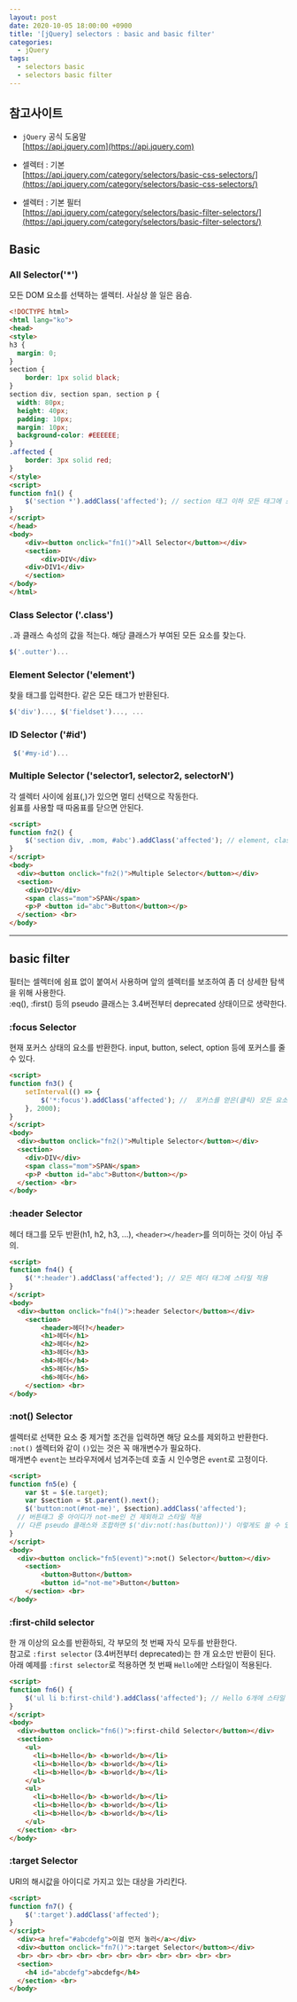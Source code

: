 ```yaml
---
layout: post
date: 2020-10-05 18:00:00 +0900
title: '[jQuery] selectors : basic and basic filter'
categories:
  - jQuery
tags:
  - selectors basic
  - selectors basic filter
---
```


## 참고사이트
- `jQuery` 공식 도움말  
[https://api.jquery.com](https://api.jquery.com)

- 셀렉터 : 기본  
[https://api.jquery.com/category/selectors/basic-css-selectors/](https://api.jquery.com/category/selectors/basic-css-selectors/)

- 셀렉터 : 기본 필터  
[https://api.jquery.com/category/selectors/basic-filter-selectors/](https://api.jquery.com/category/selectors/basic-filter-selectors/)  

## Basic

### All Selector('*')
모든 DOM 요소를 선택하는 셀렉터. 사실상 쓸 일은 음슴.  

```html
<!DOCTYPE html>
<html lang="ko">
<head>
<style>
h3 {
  margin: 0;
}
section {
	border: 1px solid black;
}
section div, section span, section p {
  width: 80px;
  height: 40px;
  padding: 10px;
  margin: 10px;
  background-color: #EEEEEE;
}
.affected {
	border: 3px solid red;
}
</style>
<script>
function fn1() {
	$('section *').addClass('affected'); // section 태그 이하 모든 태그에 스타일 적용
}
</script>
</head>
<body>
	<div><button onclick="fn1()">All Selector</button></div>
	<section>
		<div>DIV</div>
    <div>DIV1</div>
	</section>
</body>
</html>
```

### Class Selector ('.class')

`.`과 클래스 속성의 값을 적는다. 해당 클래스가 부여된 모든 요소를 찾는다.  

```javascript
$('.outter')...
```

### Element Selector ('element')

찾을 태그를 입력한다. 같은 모든 태그가 반환된다.

```javascript
$('div')..., $('fieldset')..., ...
```

### ID Selector ('#id')

```javascript
 $('#my-id')...
```

### Multiple Selector ('selector1, selector2, selectorN')

각 셀렉터 사이에 쉼표(,)가 있으면 멀티 선택으로 작동한다.  
쉼표를 사용할 때 따옴표를 닫으면 안된다.  

```html
<script>
function fn2() {
	$('section div, .mom, #abc').addClass('affected'); // element, class, id 나열된 모든 태그에 스타일 적용
}
</script>
<body>
  <div><button onclick="fn2()">Multiple Selector</button></div>
  <section>
    <div>DIV</div>
    <span class="mom">SPAN</span>
    <p>P <button id="abc">Button</button></p>
  </section> <br>
</body>
```

---

## basic filter

필터는 셀렉터에 쉼표 없이 붙여서 사용하며 앞의 셀렉터를 보조하여 좀 더 상세한 탐색을 위해 사용한다.  
:eq(), :first() 등의 pseudo 클래스는 3.4버전부터 deprecated 상태이므로 생략한다.  

### :focus Selector

현재 포커스 상태의 요소를 반환한다. input, button, select, option 등에 포커스를 줄 수 있다.

```html
<script>
function fn3() {
	setInterval(() => {
		$('*:focus').addClass('affected'); //  포커스를 얻은(클릭) 모든 요소를 2초단위로 스타일 적용
	}, 2000);
}
</script>
<body>
  <div><button onclick="fn2()">Multiple Selector</button></div>
  <section>
    <div>DIV</div>
    <span class="mom">SPAN</span>
    <p>P <button id="abc">Button</button></p>
  </section> <br>
</body>
```

### :header Selector

헤더 태그를 모두 반환(h1, h2, h3, ...), `<header></header>`를 의미하는 것이 아님 주의.  

```html
<script>
function fn4() {
	$('*:header').addClass('affected'); // 모든 헤더 태그에 스타일 적용
}
</script>
<body>
  <div><button onclick="fn4()">:header Selector</button></div>
	<section>
		<header>헤더?</header>
		<h1>헤더</h1>
		<h2>헤더</h2>
		<h3>헤더</h3>
		<h4>헤더</h4>
		<h5>헤더</h5>
		<h6>헤더</h6>
	</section> <br>
</body>
```

### :not() Selector

셀렉터로 선택한 요소 중 제거할 조건을 입력하면 해당 요소를 제외하고 반환한다.  
`:not()` 셀렉터와 같이 `()`있는 것은 꼭 매개변수가 필요하다.  
매개변수 `event`는 브라우저에서 넘겨주는데 호출 시 인수명은 `event`로 고정이다.    

```html
<script>
function fn5(e) {
	var $t = $(e.target);
	var $section = $t.parent().next();
	$('button:not(#not-me)', $section).addClass('affected');
  // 버튼태그 중 아이디가 not-me인 건 제외하고 스타일 적용
  // 다른 pseudo 클래스와 조합하면 $('div:not(:has(button))') 이렇게도 쓸 수 있다.
}
</script>
<body>
  <div><button onclick="fn5(event)">:not() Selector</button></div>
	<section>
		<button>Button</button>
		<button id="not-me">Button</button>
	</section> <br>
</body>
```

### :first-child selector

한 개 이상의 요소를 반환하되, 각 부모의 첫 번째 자식 모두를 반환한다.  
참고로 `:first selector` (3.4버전부터 deprecated)는 한 개 요소만 반환이 된다.  
아래 예제를 `:first selector`로 적용하면 첫 번째 `Hello`에만 스타일이 적용된다.

```html
<script>
function fn6() {
	$('ul li b:first-child').addClass('affected'); // Hello 6개에 스타일 적용
}
</script>
<body>
  <div><button onclick="fn6()">:first-child Selector</button></div>
  <section>
    <ul>
      <li><b>Hello</b> <b>world</b></li>
      <li><b>Hello</b> <b>world</b></li>
      <li><b>Hello</b> <b>world</b></li>
    </ul>
    <ul>
      <li><b>Hello</b> <b>world</b></li>
      <li><b>Hello</b> <b>world</b></li>
      <li><b>Hello</b> <b>world</b></li>
    </ul>
  </section> <br>
</body>
```

### :target Selector

URI의 해시값을 아이디로 가지고 있는 대상을 가리킨다.  

```html
<script>
function fn7() {
	$(':target').addClass('affected');
}
</script>
  <div><a href="#abcdefg">이걸 먼저 눌러</a></div>
  <div><button onclick="fn7()">:target Selector</button></div>
  <br> <br> <br> <br> <br> <br> <br> <br> <br> <br> <br>
  <section>
    <h4 id="abcdefg">abcdefg</h4>
  </section> <br>
</body>
```

